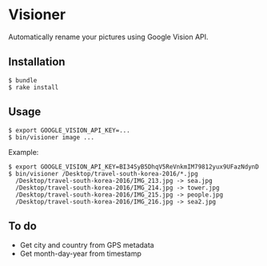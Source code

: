 # Visioner

Automatically rename your pictures using Google Vision API.

## Installation

    $ bundle
    $ rake install

## Usage

    $ export GOOGLE_VISION_API_KEY=...
    $ bin/visioner image ...

Example:

    $ export GOOGLE_VISION_API_KEY=BI34SyB5DhqV5ReVnkmIM79812yux9UFazNdynD
    $ bin/visioner /Desktop/travel-south-korea-2016/*.jpg
      /Desktop/travel-south-korea-2016/IMG_213.jpg -> sea.jpg
      /Desktop/travel-south-korea-2016/IMG_214.jpg -> tower.jpg
      /Desktop/travel-south-korea-2016/IMG_215.jpg -> people.jpg
      /Desktop/travel-south-korea-2016/IMG_216.jpg -> sea2.jpg

## To do

- Get city and country from GPS metadata
- Get month-day-year from timestamp
